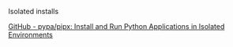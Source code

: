 
Isolated installs

[GitHub - pypa/pipx: Install and Run Python Applications in Isolated Environments](https://github.com/pypa/pipx)